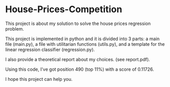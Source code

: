 # House-Prices-Competition
This project is about my solution to solve the house prices regression problem.

This project is implemented in python and it is divided into 3 parts: a main file (main.py), a file with utilitarian functions (utils.py), and a template for the linear regression classifier (regression.py).

I also provide a theoretical report about my choices. (see report.pdf).

Using this code, I've got position 490 (top 11%) with a score of 0.11726.

I hope this project can help you.
